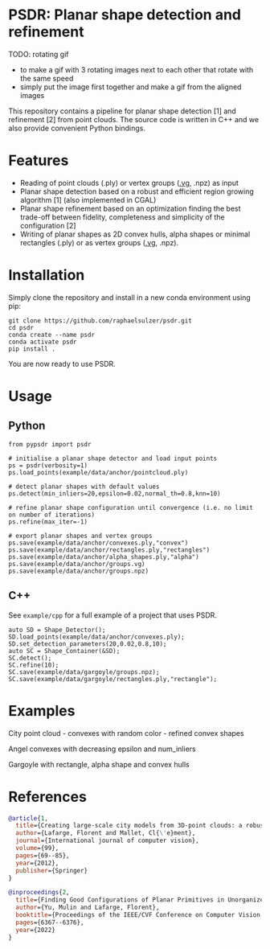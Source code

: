 # PSDR: Planar shape detection and refinement

TODO: rotating gif 
- to make a gif with 3 rotating images next to each other that rotate with the same speed
- simply put the image first together and make a gif from the aligned images

This repository contains a pipeline for planar shape detection [1] and refinement [2] from point clouds. The source code is written in C++ and we also provide convenient Python bindings.

# Features


- Reading of point clouds (.ply) or vertex groups ([.vg](https://abspy.readthedocs.io/en/latest/vertexgroup.html), .npz) as input
- Planar shape detection based on a robust and efficient region growing algorithm [1] (also implemented in CGAL)
- Planar shape refinement based on an optimization finding the best trade-off between fidelity, completeness and simplicity of the configuration [2]
- Writing of planar shapes as 2D convex hulls, alpha shapes or minimal rectangles (.ply) or as vertex groups ([.vg](https://abspy.readthedocs.io/en/latest/vertexgroup.html), .npz).

# Installation

Simply clone the repository and install in a new conda environment using pip:

```
git clone https://github.com/raphaelsulzer/psdr.git
cd psdr
conda create --name psdr
conda activate psdr
pip install . 
```

You are now ready to use PSDR.


# Usage


## Python

```
from pypsdr import psdr

# initialise a planar shape detector and load input points                                              
ps = psdr(verbosity=1)                                               
ps.load_points(example/data/anchor/pointcloud.ply)

# detect planar shapes with default values
ps.detect(min_inliers=20,epsilon=0.02,normal_th=0.8,knn=10)

# refine planar shape configuration until convergence (i.e. no limit on number of iterations)
ps.refine(max_iter=-1)

# export planar shapes and vertex groups  
ps.save(example/data/anchor/convexes.ply,"convex")                  
ps.save(example/data/anchor/rectangles.ply,"rectangles")            
ps.save(example/data/anchor/alpha_shapes.ply,"alpha")               
ps.save(example/data/anchor/groups.vg)                              
ps.save(example/data/anchor/groups.npz)                             
```


## C++

See `example/cpp` for a full example of a project that uses PSDR.

```
auto SD = Shape_Detector();
SD.load_points(example/data/anchor/convexes.ply);
SD.set_detection_parameters(20,0.02,0.8,10);
auto SC = Shape_Container(&SD);
SC.detect();
SC.refine(10);
SC.save(example/data/gargoyle/groups.npz);
SC.save(example/data/gargoyle/rectangles.ply,"rectangle");
```



# Examples

City 
point cloud - convexes with random color - refined convex shapes

Angel 
convexes with decreasing epsilon and num_inliers

Gargoyle with rectangle, alpha shape and convex hulls


# References

```bibtex
@article{1,
  title={Creating large-scale city models from 3D-point clouds: a robust approach with hybrid representation},
  author={Lafarge, Florent and Mallet, Cl{\'e}ment},
  journal={International journal of computer vision},
  volume={99},
  pages={69--85},
  year={2012},
  publisher={Springer}
}
```

```bibtex
@inproceedings{2,
  title={Finding Good Configurations of Planar Primitives in Unorganized Point Clouds},
  author={Yu, Mulin and Lafarge, Florent},
  booktitle={Proceedings of the IEEE/CVF Conference on Computer Vision and Pattern Recognition},
  pages={6367--6376},
  year={2022}
}
```